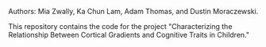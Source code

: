 Authors: Mia Zwally, Ka Chun Lam, Adam Thomas, and Dustin Moraczewski.

This repository contains the code for the project "Characterizing the Relationship Between Cortical Gradients and Cognitive Traits in Children."
